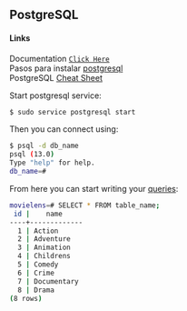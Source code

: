 ## PostgreSQL

#### Links

Documentation [`Click Here`](https://www.postgresql.org/docs/)\
Pasos para instalar [postgresql](https://www.digitalocean.com/community/tutorials/how-to-install-postgresql-on-ubuntu-20-04-quickstart#step-1-installing-postgresql)\
PostgreSQL [Cheat Sheet](https://www.postgresqltutorial.com/wp-content/uploads/2018/03/PostgreSQL-Cheat-Sheet.pdf)

Start postgresql service:

```bash
$ sudo service postgresql start
```

Then you can connect using:

```bash
$ psql -d db_name
psql (13.0)
Type "help" for help.
db_name=#
```

From here you can start writing your [queries](https://www.postgresqltutorial.com/postgresql-cheat-sheet/):

```bash
movielens=# SELECT * FROM table_name;
 id |    name
----+-------------
  1 | Action
  2 | Adventure
  3 | Animation
  4 | Childrens
  5 | Comedy
  6 | Crime
  7 | Documentary
  8 | Drama
(8 rows)
```
